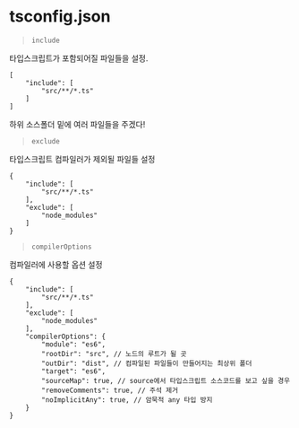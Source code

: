 # **tsconfig.json**

> `include`

타입스크립트가 포함되어질 파일들을 설정.

```
[
    "include": [
        "src/**/*.ts"
    ]
]
```

하위 소스폴더 밑에 여러 파일들을 주겠다!

> `exclude`

타입스크립트 컴파일러가 제외될 파일들 설정

```
{
    "include": [
        "src/**/*.ts"
    ],
    "exclude": [
        "node_modules"
    ]
}
```

> `compilerOptions`

컴파일러에 사용할 옵션 설정

```
{
    "include": [
        "src/**/*.ts"
    ],
    "exclude": [
        "node_modules"
    ],
    "compilerOptions": {
        "module": "es6",
        "rootDir": "src", // 노드의 루트가 될 곳
        "outDir": "dist", // 컴파일된 파일들이 만들어지는 최상위 폴더
        "target": "es6",
        "sourceMap": true, // source에서 타입스크립트 소스코드를 보고 싶을 경우
        "removeComments": true, // 주석 제거
        "noImplicitAny": true, // 암묵적 any 타입 방지
    }
}
```
